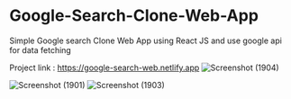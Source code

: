 # Google-Search-Clone-Web-App
Simple Google search Clone Web App using React JS and use google api for data fetching


Project link : https://google-search-web.netlify.app
![Screenshot (1904)](https://user-images.githubusercontent.com/88204554/216819086-572fd520-22b3-4a00-8195-6b2d858988f5.png)




![Screenshot (1901)](https://user-images.githubusercontent.com/88204554/216819078-81e040a9-188e-437c-b387-cfbe2bec9da7.png)
![Screenshot (1903)](https://user-images.githubusercontent.com/88204554/216819085-2449e06b-4e5f-4416-b707-8f11afef6a29.png)
